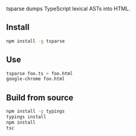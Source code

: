 tsparse dumps TypeScript lexical ASTs into HTML.

## Install

```sh
npm install -g tsparse
```

## Use

```sh
tsparse foo.ts > foo.html
google-chrome foo.html
```

## Build from source

```sh
npm install -g typings
typings install
npm install
tsc
```
